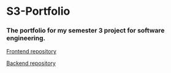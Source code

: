 # S3-Portfolio
### The portfolio for my semester 3 project for software engineering.

[Frontend repository](https://github.com/MaikelHendrikx1/Bugger_Frontend)

[Backend repository](https://github.com/MaikelHendrikx1/Bugger_Backend)

